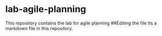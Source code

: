 # lab-agile-planning
This repository contains the lab for agile planning
##Editing the file 
Its a markdown file in this repository.

